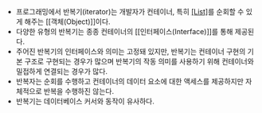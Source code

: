 - 프로그래밍에서 반복기(iterator)는 개발자가 컨테이너, 특히 [[List]](리스트)를 순회할 수 있게 해주는 [[객체(Object)]]이다. 
- 다양한 유형의 반복기는 종종 컨테이너의 [[인터페이스(Interface)]]를 통해 제공된다.
- 주어진 반복기의 인터페이스와 의미는 고정돼 있지만, 반복기는 컨테이너 구현의 기본 구조로 구현되는 경우가 많으며 반복기의 작동 의미를 사용하기 위해 컨테이너와 밀접하게 연결되는 경우가 많다. 
- 반복자는 순회를 수행하고 컨테이너의 데이터 요소에 대한 액세스를 제공하지만 자체적으로 반복을 수행하진 않는다.
- 반복기는 데이터베이스 커서와 동작이 유사하다.


